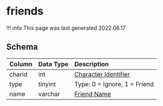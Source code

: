 # friends

!!! info
	This page was last generated 2022.06.17

## Schema

| Column | Data Type | Description |
| :--- | :--- | :--- |
| charid | int | [Character Identifier](character_data.md) |
| type | tinyint | Type: 0 = Ignore, 1 = Friend |
| name | varchar | [Friend Name](character_data.md) |

